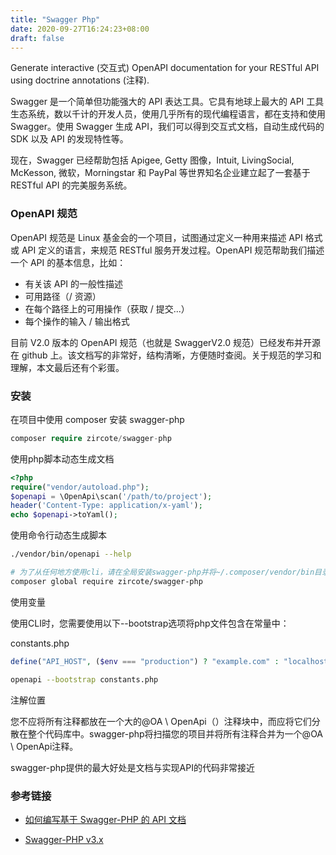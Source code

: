 ```yaml
---
title: "Swagger Php"
date: 2020-09-27T16:24:23+08:00
draft: false
---
```


Generate interactive (交互式) OpenAPI documentation for your RESTful API using doctrine annotations (注释).

Swagger 是一个简单但功能强大的 API 表达工具。它具有地球上最大的 API 工具生态系统，数以千计的开发人员，使用几乎所有的现代编程语言，都在支持和使用 Swagger。使用 Swagger 生成 API，我们可以得到交互式文档，自动生成代码的 SDK 以及 API 的发现特性等。

现在，Swagger 已经帮助包括 Apigee, Getty 图像，Intuit, LivingSocial, McKesson, 微软，Morningstar 和 PayPal 等世界知名企业建立起了一套基于 RESTful API 的完美服务系统。

### OpenAPI 规范

OpenAPI 规范是 Linux 基金会的一个项目，试图通过定义一种用来描述 API 格式或 API 定义的语言，来规范 RESTful 服务开发过程。OpenAPI 规范帮助我们描述一个 API 的基本信息，比如：

- 有关该 API 的一般性描述
- 可用路径（/ 资源）
- 在每个路径上的可用操作（获取 / 提交...）
- 每个操作的输入 / 输出格式

目前 V2.0 版本的 OpenAPI 规范（也就是 SwaggerV2.0 规范）已经发布并开源在 github 上。该文档写的非常好，结构清晰，方便随时查阅。关于规范的学习和理解，本文最后还有个彩蛋。

### 安装

在项目中使用 composer 安装 swagger-php 

```php
composer require zircote/swagger-php
```

使用php脚本动态生成文档

```php
<?php
require("vendor/autoload.php");
$openapi = \OpenApi\scan('/path/to/project');
header('Content-Type: application/x-yaml');
echo $openapi->toYaml();
```

使用命令行动态生成脚本

```bash
./vendor/bin/openapi --help

# 为了从任何地方使用cli，请在全局安装swagger-php并将~/.composer/vendor/bin目录添加到您环境中的PATH中。
composer global require zircote/swagger-php
```

使用变量

使用CLI时，您需要使用以下--bootstrap选项将php文件包含在常量中：

constants.php
```php
define("API_HOST", ($env === "production") ? "example.com" : "localhost");
```

```bash
openapi --bootstrap constants.php
```

注解位置

您不应将所有注释都放在一个大的@OA \ OpenApi（）注释块中，而应将它们分散在整个代码库中。swagger-php将扫描您的项目并将所有注释合并为一个@OA \ OpenApi注释。

swagger-php提供的最大好处是文档与实现API的代码非常接近



### 参考链接 

- [如何编写基于 Swagger-PHP 的 API 文档
](https://learnku.com/laravel/t/7430/how-to-write-api-documents-based-on-swagger-php)

- [Swagger-PHP v3.x](https://zircote.github.io/swagger-php/#links)